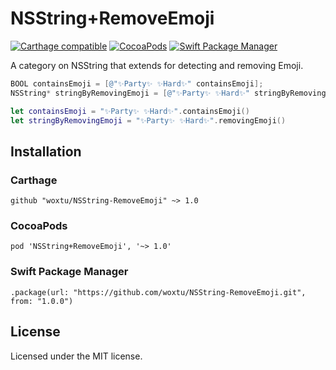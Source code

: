 # NSString+RemoveEmoji

[![Carthage compatible](https://img.shields.io/badge/Carthage-compatible-4BC51D.svg?style=flat-square)](https://github.com/Carthage/Carthage)
[![CocoaPods](https://img.shields.io/cocoapods/v/NSString+RemoveEmoji.svg?style=flat-square)](https://cocoapods.org/pods/NSString+RemoveEmoji)
[![Swift Package Manager](https://img.shields.io/badge/Swift%20Package%20Manager-compatible-brightgreen.svg?style=flat-square)](https://github.com/apple/swift-package-manager)

A category on NSString that extends for detecting and removing Emoji.

```objectivec
BOOL containsEmoji = [@"✨Party✨ ✨Hard✨" containsEmoji];
NSString* stringByRemovingEmoji = [@"✨Party✨ ✨Hard✨" stringByRemovingEmoji];
```

```swift
let containsEmoji = "✨Party✨ ✨Hard✨".containsEmoji()
let stringByRemovingEmoji = "✨Party✨ ✨Hard✨".removingEmoji()
```

## Installation

### Carthage

```
github "woxtu/NSString-RemoveEmoji" ~> 1.0
```

### CocoaPods

```
pod 'NSString+RemoveEmoji', '~> 1.0'
```

### Swift Package Manager

```
.package(url: "https://github.com/woxtu/NSString-RemoveEmoji.git", from: "1.0.0")
```

## License

Licensed under the MIT license.
